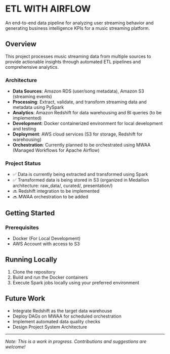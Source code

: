 
# ETL WITH AIRFLOW

An end-to-end data pipeline for analyzing user streaming behavior and generating business intelligence KPIs for a music streaming platform.

## Overview

This project processes music streaming data from multiple sources to provide actionable insights through automated ETL pipelines and comprehensive analytics.

### Architecture

- **Data Sources**: Amazon RDS (user/song metadata), Amazon S3 (streaming events)
- **Processing**: Extract, validate, and transform streaming data and metadata using PySpark
- **Analytics**: Amazon Redshift for data warehousing and BI queries (to be implemented)
- **Development**: Docker containerized environment for local development and testing
- **Deployment**: AWS cloud services (S3 for storage, Redshift for warehousing)
- **Orchestration**: Currently planned to be orchestrated using MWAA (Managed Workflows for Apache Airflow)

### Project Status

- ✅ Data is currently being extracted and transformed using Spark
- ✅ Transformed data is being stored in S3 (organized in Medallion architecture: raw_data/, curated/, presentation/)
- 🔜 Redshift integration to be implemented
- 🔜 MWAA orchestration to be added

## Getting Started

### Prerequisites

- Docker (For Local Development)
- AWS Account with access to S3

## Running Locally

1. Clone the repository
2. Build and run the Docker containers
3. Execute Spark jobs locally using your preferred environment


## Future Work

- Integrate Redshift as the target data warehouse
- Deploy DAGs on MWAA for scheduled orchestration
- Implement automated data quality checks
- Design Project System Architecture

---

*Note: This is a work in progress. Contributions and suggestions are welcome!*
